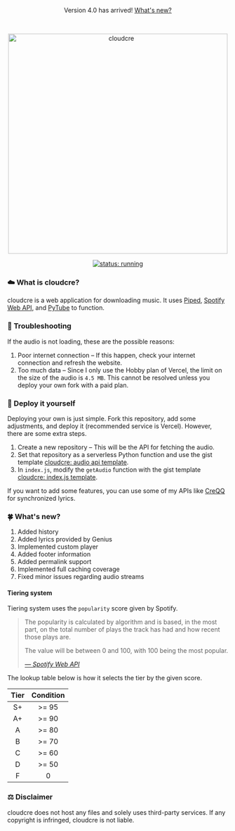 <p align="center">Version 4.0 has arrived! <a href="https://github.com/creuserr/cloudcre?tab=readme-ov-file#four_leaf_clover-whats-new">What's new?</a></p><br>

<p align="center"><a href="https://cloudcre.vercel.app"><img src="https://cloudcre.vercel.app/ico/thumbnail.png" alt="cloudcre" width="500"></a></p>
<p align="center"><a href="https://cloudcre.vercel.app"><img src="https://img.shields.io/badge/status-running-blue?style=for-the-badge&logo=vercel&labelColor=black" alt="status: running"></a></p>

### :cloud: What is cloudcre?
cloudcre is a web application for downloading music. It uses [Piped](https://piped.kavin.rocks), [Spotify Web API](https://developer.spotify.com/documentation/web-api), and [PyTube](https://pytube.io/en/latest/) to function.

### :wrench: Troubleshooting
If the audio is not loading, these are the possible reasons:
1. Poor internet connection &ndash; If this happen, check your internet connection and refresh the website.
2. Too much data &ndash; Since I only use the Hobby plan of Vercel, the limit on the size of the audio is `4.5 MB`. This cannot be resolved unless you deploy your own fork with a paid plan.

### :rocket: Deploy it yourself
Deploying your own is just simple. Fork this repository, add some adjustments, and deploy it (recommended service is Vercel). However, there are some extra steps.

1. Create a new repository &ndash; This will be the API for fetching the audio.
2. Set that repository as a serverless Python function and use the gist template [cloudcre: audio api template](https://gist.github.com/creuserr/02fb1127961632120304c1302f47c583).
3. In `index.js`, modify the `getAudio` function with the gist template [cloudcre: index.js template](https://gist.github.com/creuserr/28f9bdc3da7d5309dbb150d77a6a96e6).

If you want to add some features, you can use some of my APIs like [CreQQ](https://github.com/creuserr/creqq) for synchronized lyrics.

### :four_leaf_clover: What's new?
1. Added history
2. Added lyrics provided by Genius
3. Implemented custom player
4. Added footer information
5. Added permalink support
6. Implemented full caching coverage
7. Fixed minor issues regarding audio streams

#### Tiering system

Tiering system uses the `popularity` score given by Spotify.

> The popularity is calculated by algorithm and is based, in the most part, on the total number of plays the track has had and how recent those plays are.
> 
> The value will be between 0 and 100, with 100 being the most popular.
>
> *[&mdash; Spotify Web API](https://developer.spotify.com/documentation/web-api/reference/get-track)*

The lookup table below is how it selects the tier by the given score.

| Tier | Condition |
|:----:|:---------:|
| S+   | >= 95     |
| A+   | >= 90     |
| A    | >= 80     |
| B    | >= 70     |
| C    | >= 60     |
| D    | >= 50     |
| F    | 0         |

### :balance_scale: Disclaimer
cloudcre does not host any files and solely uses third-party services. If any copyright is infringed, cloudcre is not liable.
